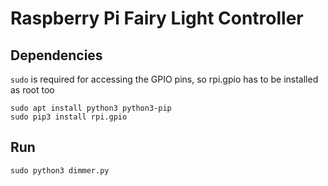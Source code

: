 # Raspberry Pi Fairy Light Controller

## Dependencies

`sudo` is required for accessing the GPIO pins, so rpi.gpio has to be installed as root too
```
sudo apt install python3 python3-pip
sudo pip3 install rpi.gpio
```
## Run

```
sudo python3 dimmer.py
```
